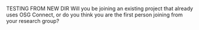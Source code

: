 TESTING FROM NEW DIR Will you be joining an existing project that already uses OSG Connect, or do you think you are the first person joining from your research group?
